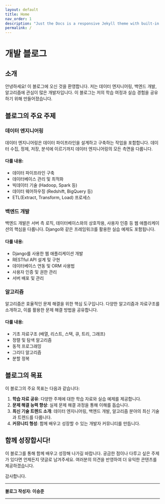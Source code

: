 ```yaml
---
layout: default
title: Home
nav_order: 1
description: "Just the Docs is a responsive Jekyll theme with built-in search that is easily customizable and hosted on GitHub Pages."
permalink: /
---
```

# 개발 블로그

## 소개

안녕하세요! 이 블로그에 오신 것을 환영합니다. 저는 데이터 엔지니어링, 백엔드 개발, 알고리즘에 관심이 많은 개발자입니다. 이 블로그는 저의 학습 여정과 실습 경험을 공유하기 위해 만들어졌습니다.

## 블로그의 주요 주제

### 데이터 엔지니어링

데이터 엔지니어링은 데이터 파이프라인을 설계하고 구축하는 작업을 포함합니다. 데이터 수집, 정제, 저장, 분석에 이르기까지 데이터 엔지니어링의 모든 측면을 다룹니다.

#### 다룰 내용:
- 데이터 파이프라인 구축
- 데이터베이스 관리 및 최적화
- 빅데이터 기술 (Hadoop, Spark 등)
- 데이터 웨어하우징 (Redshift, BigQuery 등)
- ETL(Extract, Transform, Load) 프로세스

### 백엔드 개발

백엔드 개발은 서버 측 로직, 데이터베이스와의 상호작용, 사용자 인증 등 웹 애플리케이션의 핵심을 다룹니다. Django와 같은 프레임워크를 활용한 실습 예제도 포함됩니다.

#### 다룰 내용:
- Django를 사용한 웹 애플리케이션 개발
- RESTful API 설계 및 구현
- 데이터베이스 연동 및 ORM 사용법
- 사용자 인증 및 권한 관리
- 서버 배포 및 관리

### 알고리즘

알고리즘은 효율적인 문제 해결을 위한 핵심 도구입니다. 다양한 알고리즘과 자료구조를 소개하고, 이를 활용한 문제 해결 방법을 공유합니다.

#### 다룰 내용:
- 기초 자료구조 (배열, 리스트, 스택, 큐, 트리, 그래프)
- 정렬 및 탐색 알고리즘
- 동적 프로그래밍
- 그리디 알고리즘
- 분할 정복

## 블로그의 목표

이 블로그의 주요 목표는 다음과 같습니다:

1. **학습 자료 공유**: 다양한 주제에 대한 학습 자료와 실습 예제를 제공합니다.
2. **문제 해결 능력 향상**: 실제 문제 해결 과정을 통해 이해를 돕습니다.
3. **최신 기술 트렌드 소개**: 데이터 엔지니어링, 백엔드 개발, 알고리즘 분야의 최신 기술과 트렌드를 다룹니다.
4. **커뮤니티 형성**: 함께 배우고 성장할 수 있는 개발자 커뮤니티를 만듭니다.

## 함께 성장합시다!

이 블로그를 통해 함께 배우고 성장해 나가길 바랍니다. 궁금한 점이나 다루고 싶은 주제가 있다면 언제든지 댓글로 남겨주세요. 여러분의 의견을 반영하여 더 유익한 콘텐츠를 제공하겠습니다.

감사합니다.

---

**블로그 작성자: 이승준**

---
